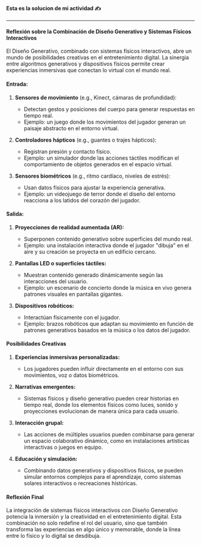 #### Esta es la solucion de mi actividad ✍️
---


#### Reflexión sobre la Combinación de Diseño Generativo y Sistemas Físicos Interactivos  

El Diseño Generativo, combinado con sistemas físicos interactivos, abre un mundo de posibilidades creativas en el entretenimiento digital. La sinergia entre algoritmos generativos y dispositivos físicos permite crear experiencias inmersivas que conectan lo virtual con el mundo real.  


#### **Entrada:**  
1. **Sensores de movimiento** (e.g., Kinect, cámaras de profundidad):  
   - Detectan gestos y posiciones del cuerpo para generar respuestas en tiempo real.  
   - Ejemplo: un juego donde los movimientos del jugador generan un paisaje abstracto en el entorno virtual.  

2. **Controladores hápticos** (e.g., guantes o trajes hápticos):  
   - Registran presión y contacto físico.  
   - Ejemplo: un simulador donde las acciones táctiles modifican el comportamiento de objetos generados en el espacio virtual.  

3. **Sensores biométricos** (e.g., ritmo cardíaco, niveles de estrés):  
   - Usan datos físicos para ajustar la experiencia generativa.  
   - Ejemplo: un videojuego de terror donde el diseño del entorno reacciona a los latidos del corazón del jugador.  

#### **Salida:**  
1. **Proyecciones de realidad aumentada (AR):**  
   - Superponen contenido generativo sobre superficies del mundo real.  
   - Ejemplo: una instalación interactiva donde el jugador "dibuja" en el aire y su creación se proyecta en un edificio cercano.  

2. **Pantallas LED o superficies táctiles:**  
   - Muestran contenido generado dinámicamente según las interacciones del usuario.  
   - Ejemplo: un escenario de concierto donde la música en vivo genera patrones visuales en pantallas gigantes.  

3. **Dispositivos robóticos:**  
   - Interactúan físicamente con el jugador.  
   - Ejemplo: brazos robóticos que adaptan su movimiento en función de patrones generativos basados en la música o los datos del jugador.  


#### **Posibilidades Creativas**  

1. **Experiencias inmersivas personalizadas:**  
   - Los jugadores pueden influir directamente en el entorno con sus movimientos, voz o datos biométricos.  

2. **Narrativas emergentes:**  
   - Sistemas físicos y diseño generativo pueden crear historias en tiempo real, donde los elementos físicos como luces, sonido y proyecciones evolucionan de manera única para cada usuario.  

3. **Interacción grupal:**  
   - Las acciones de múltiples usuarios pueden combinarse para generar un espacio colaborativo dinámico, como en instalaciones artísticas interactivas o juegos en equipo.  

4. **Educación y simulación:**  
   - Combinando datos generativos y dispositivos físicos, se pueden simular entornos complejos para el aprendizaje, como sistemas solares interactivos o recreaciones históricas.  


#### **Reflexión Final**  
La integración de sistemas físicos interactivos con Diseño Generativo potencia la inmersión y la creatividad en el entretenimiento digital. Esta combinación no solo redefine el rol del usuario, sino que también transforma las experiencias en algo único y memorable, donde la línea entre lo físico y lo digital se desdibuja.  

